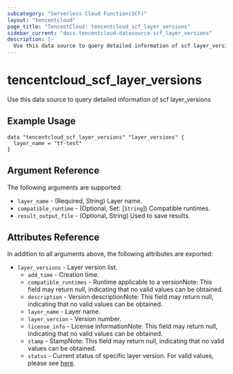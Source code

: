 ```yaml
---
subcategory: "Serverless Cloud Function(SCF)"
layout: "tencentcloud"
page_title: "TencentCloud: tencentcloud_scf_layer_versions"
sidebar_current: "docs-tencentcloud-datasource-scf_layer_versions"
description: |-
  Use this data source to query detailed information of scf layer_versions
---
```


# tencentcloud_scf_layer_versions

Use this data source to query detailed information of scf layer_versions

## Example Usage

```hcl
data "tencentcloud_scf_layer_versions" "layer_versions" {
  layer_name = "tf-test"
}
```

## Argument Reference

The following arguments are supported:

* `layer_name` - (Required, String) Layer name.
* `compatible_runtime` - (Optional, Set: [`String`]) Compatible runtimes.
* `result_output_file` - (Optional, String) Used to save results.

## Attributes Reference

In addition to all arguments above, the following attributes are exported:

* `layer_versions` - Layer version list.
  * `add_time` - Creation time.
  * `compatible_runtimes` - Runtime applicable to a versionNote: This field may return null, indicating that no valid values can be obtained.
  * `description` - Version descriptionNote: This field may return null, indicating that no valid values can be obtained.
  * `layer_name` - Layer name.
  * `layer_version` - Version number.
  * `license_info` - License informationNote: This field may return null, indicating that no valid values can be obtained.
  * `stamp` - StampNote: This field may return null, indicating that no valid values can be obtained.
  * `status` - Current status of specific layer version. For valid values, please see [here](https://intl.cloud.tencent.com/document/product/583/47175?from_cn_redirect=1#.E5.B1.82.EF.BC.88layer.EF.BC.89.E7.8A.B6.E6.80.81).



